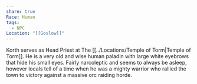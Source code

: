 ```yaml
---
share: true
Race: Human
tags:
  - NPC
Location: "[[Goslow]]"
---
```



Korth serves as Head Priest at The [[../Locations/Temple of Torm|Temple of Torm]]. He is a very old and wise human paladin with large white eyebrows that hide his small eyes. Fairly narcoleptic and seems to always be asleep, however locals tell of a time when he was a mighty warrior who rallied the town to victory against a massive orc raiding horde.